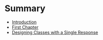 # Summary

* [Introduction](README.md)
* [First Chapter](chapter1.md)
* [Designing Classes with a Single Response](designing_classes_with_a_single_response.md)

